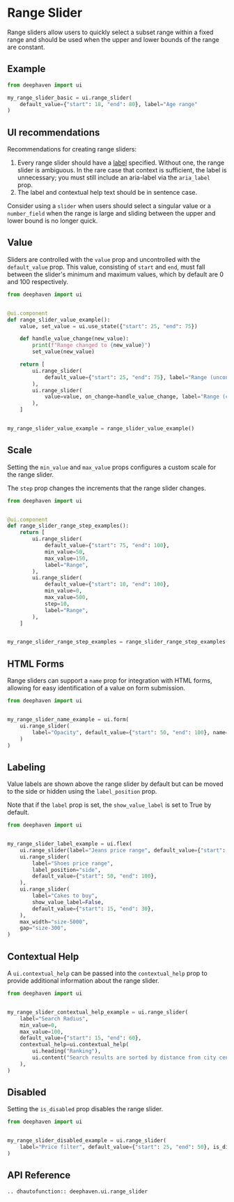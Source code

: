# Range Slider

Range sliders allow users to quickly select a subset range within a fixed range and should be used when the upper and lower bounds of the range are constant.

## Example

```python
from deephaven import ui

my_range_slider_basic = ui.range_slider(
    default_value={"start": 18, "end": 80}, label="Age range"
)
```

## UI recommendations

Recommendations for creating range sliders:

1. Every range slider should have a [label](#labeling) specified. Without one, the range slider is ambiguous. In the rare case that context is sufficient, the label is unnecessary; you must still include an aria-label via the `aria_label` prop.
2. The label and contextual help text should be in sentence case.

Consider using a `slider` when users should select a singular value or a `number_field` when the range is large and sliding between the upper and lower bound is no longer quick.

## Value

Sliders are controlled with the `value` prop and uncontrolled with the `default_value` prop. This value, consisting of `start` and `end`, must fall between the slider's minimum and maximum values, which by default are 0 and 100 respectively.

```python
from deephaven import ui


@ui.component
def range_slider_value_example():
    value, set_value = ui.use_state({"start": 25, "end": 75})

    def handle_value_change(new_value):
        print(f"Range changed to {new_value}")
        set_value(new_value)

    return [
        ui.range_slider(
            default_value={"start": 25, "end": 75}, label="Range (uncontrolled)"
        ),
        ui.range_slider(
            value=value, on_change=handle_value_change, label="Range (controlled)"
        ),
    ]


my_range_slider_value_example = range_slider_value_example()
```


## Scale

Setting the `min_value` and `max_value` props configures a custom scale for the range slider.  

The `step` prop changes the increments that the range slider changes.

```python
from deephaven import ui


@ui.component
def range_slider_range_step_examples():
    return [
        ui.range_slider(
            default_value={"start": 75, "end": 100},
            min_value=50,
            max_value=150,
            label="Range",
        ),
        ui.range_slider(
            default_value={"start": 10, "end": 100},
            min_value=0,
            max_value=500,
            step=10,
            label="Range",
        ),
    ]


my_range_slider_range_step_examples = range_slider_range_step_examples()
```


## HTML Forms

Range sliders can support a `name` prop for integration with HTML forms, allowing for easy identification of a value on form submission.

```python
from deephaven import ui


my_range_slider_name_example = ui.form(
    ui.range_slider(
        label="Opacity", default_value={"start": 50, "end": 100}, name="Opacity Range"
    )
)
```


## Labeling

Value labels are shown above the range slider by default but can be moved to the side or hidden using the `label_position` prop.

Note that if the `label` prop is set, the `show_value_label` is set to True by default.

```python
from deephaven import ui


my_range_slider_label_example = ui.flex(
    ui.range_slider(label="Jeans price range", default_value={"start": 75, "end": 100}),
    ui.range_slider(
        label="Shoes price range",
        label_position="side",
        default_value={"start": 50, "end": 100},
    ),
    ui.range_slider(
        label="Cakes to buy",
        show_value_label=False,
        default_value={"start": 15, "end": 30},
    ),
    max_width="size-5000",
    gap="size-300",
)
```


## Contextual Help

A `ui.contextual_help` can be passed into the `contextual_help` prop to provide additional information about the range slider.

```python
from deephaven import ui


my_range_slider_contextual_help_example = ui.range_slider(
    label="Search Radius",
    min_value=0,
    max_value=100,
    default_value={"start": 15, "end": 60},
    contextual_help=ui.contextual_help(
        ui.heading("Ranking"),
        ui.content("Search results are sorted by distance from city center."),
    ),
)
```


## Disabled

Setting the `is_disabled` prop disables the range slider.  

```python
from deephaven import ui


my_range_slider_disabled_example = ui.range_slider(
    label="Price filter", default_value={"start": 25, "end": 50}, is_disabled=True
)
```

## API Reference

```{eval-rst}
.. dhautofunction:: deephaven.ui.range_slider
```